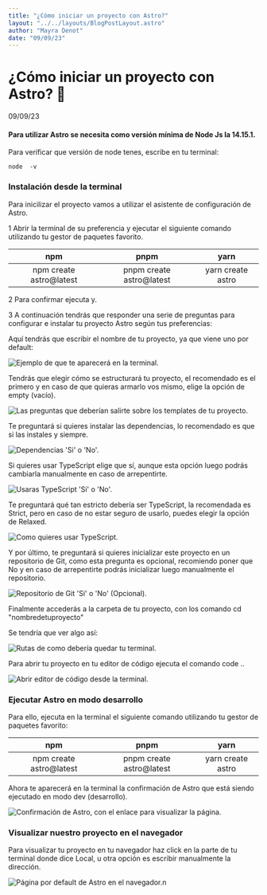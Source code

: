 ```yaml
---
title: "¿Cómo iniciar un proyecto con Astro?"
layout: "../../layouts/BlogPostLayout.astro"
author: "Mayra Denot"
date: "09/09/23"
---
```


# ¿Cómo iniciar un proyecto con Astro? 🚀

09/09/23

#### Para utilizar Astro se necesita como versión mínima de Node Js la 14.15.1.

Para verificar que versión de node tenes, escribe en tu terminal:

```
node  -v
```

### <a id="1"></a> Instalación desde la terminal

Para inicilizar el proyecto vamos a utilizar el asistente de configuración de Astro.

<span class="list">1</span> Abrir la terminal de su preferencia y ejecutar el siguiente comando utilizando tu gestor de paquetes favorito.

<span>npm</span>        | <span>pnpm</span>        | <span>yarn</span>  |
:---------------------: | :----------------------: | :----------------: |
npm create astro@latest | pnpm create astro@latest | yarn create astro  |

<span class="list">2</span> Para confirmar ejecuta <span class="strong">y</span>.

<span class="list">3</span> A continuación tendrás que responder una serie de preguntas para configurar e instalar tu proyecto Astro según tus preferencias:

Aquí tendrás que escribir el nombre de tu proyecto, ya que viene uno por default:

![Ejemplo de que te aparecerá en la terminal.](/assets/Astro1.png)

Tendrás que elegir cómo se estructurará tu proyecto, el recomendado es el primero y en caso de que quieras armarlo vos mismo, elige la opción de empty (vacío).

![Las preguntas que deberían salirte sobre los templates de tu proyecto.](/assets/Astro2.png)

Te preguntará si quieres instalar las dependencias, lo recomendado es que si las instales y siempre.

![Dependencias 'Si' o 'No'.](/assets/Astro3.png)

Si quieres usar TypeScript elige que sí, aunque esta opción luego podrás cambiarla manualmente en caso de arrepentirte.

![Usaras TypeScript 'Si' o 'No'.](/assets/Astro4.png)

Te preguntará qué tan estricto debería ser TypeScript, la recomendada es Strict, pero en caso de no estar seguro de usarlo, puedes elegir la opción de Relaxed.

![Como quieres usar TypeScript.](/assets/Astro5.png)

Y por último, te preguntará si quieres inicializar este proyecto en un repositorio de Git, como esta pregunta es opcional, recomiendo poner que No y en caso de arrepentirte podrás inicializar luego manualmente el repositorio.

![Repositorio de Git 'Si' o 'No' (Opcional).](/assets/Astro6.png)

Finalmente accederás a la carpeta de tu proyecto, con los comando cd <span class="strong">"nombredetuproyecto"</span>

Se tendría que ver algo así:

![Rutas de como debería quedar tu terminal.](/assets/Astro8.png)

Para abrir tu proyecto en tu editor de código ejecuta el comando <span class="strong">code .</span>.

![Abrir editor de código desde la terminal.](/assets/Astro7.png)

### <a id="2"></a> Ejecutar Astro en modo desarrollo

Para ello, ejecuta en la terminal el siguiente comando utilizando tu gestor de paquetes favorito:

<span>npm</span>        | <span>pnpm</span>        | <span>yarn</span>  |
:---------------------: | :----------------------: | :----------------: |
npm create astro@latest | pnpm create astro@latest | yarn create astro  |

Ahora te aparecerá en la terminal la confirmación de Astro que está siendo ejecutado en modo dev (desarrollo).

![Confirmación de Astro, con el enlace para visualizar la página.](/assets/Astro9.png)

### <a id="3"></a> Visualizar nuestro proyecto en el navegador

Para visualizar tu proyecto en tu navegador haz click en la parte de tu terminal donde dice Local, u otra opción es escribir manualmente la dirección.

![Página por default de Astro en el navegador.](/assets/Astro10.png)n
